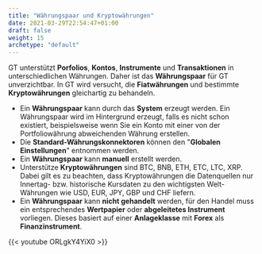 ```yaml
---
title: "Währungspaar und Kryptowährungen"
date: 2021-03-29T22:54:47+01:00
draft: false
weight: 15
archetype: "default"
---
```

GT unterstützt **Porfolios**, **Kontos**, **Instrumente** und **Transaktionen** in unterschiedlichen Währungen. Daher ist das **Währungspaar** für GT unverzichtbar. In GT wird versucht, die **Fiatwährungen** und bestimmte **Kryptowährungen** gleichartig zu behandeln.
+ Ein **Währungspaar** kann durch das **System** erzeugt werden. Ein Währungspaar wird im Hintergrund erzeugt, falls es nicht schon existiert, beispielsweise wenn Sie ein Konto mit einer von der Portfoliowährung abweichenden Währung erstellen.
+ Die **Standard-Währungskonnektoren** können den "**Globalen Einstellungen**" entnommen werden.
+ Ein **Währungspaar** kann **manuell** erstellt werden.
+ Unterstütze **Kryptowährungen** sind BTC, BNB, ETH, ETC, LTC, XRP. Dabei gilt es zu beachten, dass Kryptowährungen die Datenquellen nur Innertag- bzw. historische Kursdaten zu den wichtigsten Welt-Währungen wie USD, EUR, JPY, GBP und CHF liefern. 
+ Ein **Währungspaar** kann **nicht gehandelt** werden, für den Handel muss ein entsprechendes **Wertpapier** oder **abgeleitetes Instrument** vorliegen. Dieses basiert auf einer **Anlageklasse** mit **Forex** als **Finanzinstrument**.

{{< youtube ORLgkY4YiX0 >}}
